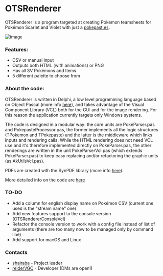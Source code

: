 # OTSRenderer

OTSRenderer is a program targeted at creating Pokémon teamsheets for Pokémon Scarlet and Violet with just a [pokepast.es](http://pokepast.es).

![image](https://i.imgur.com/3JUKNtL.png)

### Features:
- CSV or manual input
- Outputs both HTML (with animations) or PNG
- Has all SV Pokémons and Items
- 5 different palette to choose from

### About the code:
OTSRenderer is written in Delphi, a low level programming language based on Object Pascal (more info [here](https://www.embarcadero.com/products/delphi)), and takes advantage of the Visual Component Library (VCL) both for the GUI and for the image rendering. For this reason the application currently targets only Windows systems.

The code is designed in a modular way: the core units are PokeParser.pas and PokepasteProcessor.pas, the former implements all the logic structures (TPokemon and TPokepaste) and the latter is the middleware which links inputs and rendering calls.
While the HTML rendering does not need VCL use and it's therefore implemented directly on PokeParser.pas, the other renderings are written in the unit PokeParserVcl.pas (which extends PokeParser.pas) to keep easy replacing and/or refactoring the graphic units (as AkUtilsVcl.pas).

PDFs are created with the SynPDF library (more info [here](https://github.com/synopse/SynPDF)).

More detailed info on the code are [here](/CodeDetails.md)

### TO-DO
- Add a column for english display name on Pokémon CSV (current one used is the "stream name" one)
- Add new features support to the console version (OTSRendererConsoleVcl)
- Refactor the console version to work with a config file instead of list of arguments (there are too many now to be managed only by command line)
- Add support for macOS and Linux

### Contacts
- [shairaba](https://twitter.com/shairaba) - Project leader
- [relderVGC](https://twitter.com/reldervgc) - Developer (DMs are open!)